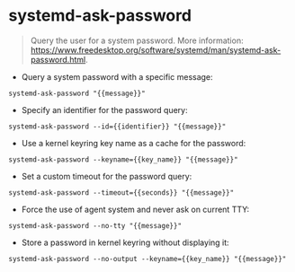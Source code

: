 # systemd-ask-password

> Query the user for a system password.
> More information: <https://www.freedesktop.org/software/systemd/man/systemd-ask-password.html>.

- Query a system password with a specific message:

`systemd-ask-password "{{message}}"`

- Specify an identifier for the password query:

`systemd-ask-password --id={{identifier}} "{{message}}"`

- Use a kernel keyring key name as a cache for the password:

`systemd-ask-password --keyname={{key_name}} "{{message}}"`

- Set a custom timeout for the password query:

`systemd-ask-password --timeout={{seconds}} "{{message}}"`

- Force the use of agent system and never ask on current TTY:

`systemd-ask-password --no-tty "{{message}}"`

- Store a password in kernel keyring without displaying it:

`systemd-ask-password --no-output --keyname={{key_name}} "{{message}}"`

